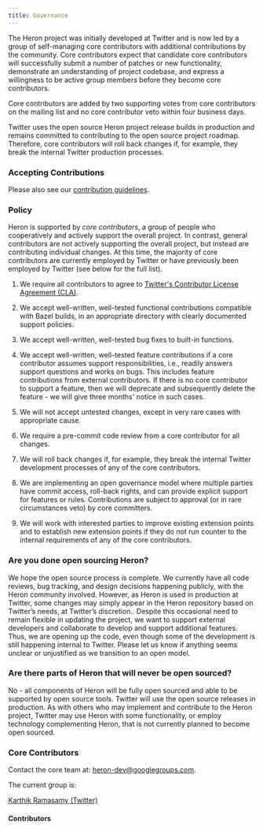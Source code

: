 ```yaml
---
title: Governance
---
```


The Heron project was initially developed at Twitter and is now led by a group of self-managing core contributors with additional contributions by the community. Core contributors expect that candidate core contributors will successfully submit a number of patches or new functionality, demonstrate an understanding of project codebase, and express a willingness to be active group members before they become core contributors.

Core contributors are added by two supporting votes from core contributors on the mailing list and no core contributor veto within four business days.

Twitter uses the open source Heron project release builds in production and remains committed to contributing to the open source project roadmap.  Therefore, core contributors will roll back changes if, for example, they break the internal Twitter production processes.

### Accepting Contributions
Please also see our [contribution guidelines](../community).


### Policy
Heron is supported by *core contributors*, a group of people who cooperatively and actively support the overall project.  In contrast, general contributors are not actively supporting the overall project, but instead are contributing individual changes. At this time, the majority of core contributors are currently employed by Twitter or have previously been employed by Twitter (see below for the full list).  

1. We require all contributors to agree to [Twitter's Contributor License Agreement (CLA)](../license).

2. We accept well-written, well-tested functional contributions compatible with Bazel builds, in an appropriate directory with clearly documented support policies.

3. We accept well-written, well-tested bug fixes to built-in functions.

4. We accept well-written, well-tested feature contributions if a core contributor assumes support responsibilities, i.e., readily answers support questions and works on bugs. This includes feature contributions from external contributors. If there is no core contributor to support a feature, then we will deprecate and subsequently delete the feature - we will give three months' notice in such cases.

5. We will not accept untested changes, except in very rare cases with appropriate cause.

6. We require a pre-commit code review from a core contributor for all changes. 

7. We will roll back changes if, for example, they break the internal Twitter development processes of any of the core contributors.

8. We are implementing an open governance model where multiple parties have commit access, roll-back rights, and can provide explicit support for features or rules.  Contributions are subject to approval (or in rare circumstances veto) by core committers.

9. We will work with interested parties to improve existing extension points and to establish new extension points if they do not run counter to the internal requirements of any of the core contributors.

### Are you done open sourcing Heron?
We hope the open source process is complete.  We currently have all code reviews, bug tracking, and design decisions happening publicly, with the Heron community involved. However, as Heron is used in production at Twitter, some changes may simply appear in the Heron repository based on Twitter’s needs, at Twitter’s discretion.. Despite this occasional need to remain flexible in updating the project, we want to support external developers and collaborate to develop and support additional features. Thus, we are opening up the code, even though some of the development is still happening internal to Twitter. Please let us know if anything seems unclear or unjustified as we transition to an open model.

### Are there parts of Heron that will never be open sourced?
No - all components of Heron will be fully open sourced and able to be supported by open source tools.  Twitter will use the open source releases in production.  As with others who may implement and contribute to the Heron project, Twitter may use Heron with  some functionality, or employ technology complementing Heron, that is not currently planned to become open sourced.  
### Core Contributors
Contact the core team at: heron-dev@googlegroups.com.

The current group is:

[Karthik Ramasamy (Twitter)](https://github.com/kramasamy)


#### Contributors
